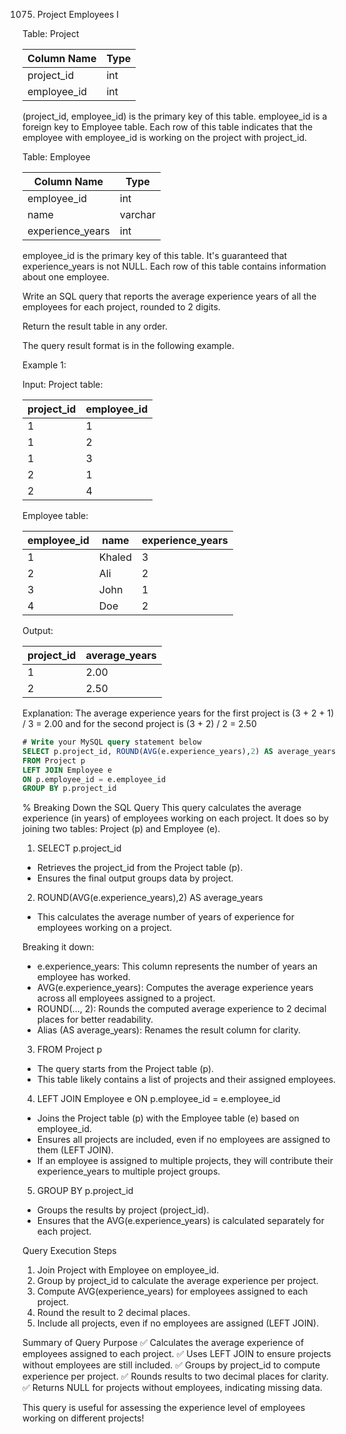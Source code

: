 1075. Project Employees I

Table: Project

| Column Name | Type    |
|-------------|---------|
| project_id  | int     |
| employee_id | int     |

(project_id, employee_id) is the primary key of this table.
employee_id is a foreign key to Employee table.
Each row of this table indicates that the employee with employee_id is working on the project with project_id.
 

Table: Employee

| Column Name      | Type    |
|------------------|---------|
| employee_id      | int     |
| name             | varchar |
| experience_years | int     |

employee_id is the primary key of this table. It's guaranteed that experience_years is not NULL.
Each row of this table contains information about one employee.
 

Write an SQL query that reports the average experience years of all the employees for each project, rounded to 2 digits.

Return the result table in any order.

The query result format is in the following example.

Example 1:

Input: 
Project table:

| project_id  | employee_id |
|-------------|-------------|
| 1           | 1           |
| 1           | 2           |
| 1           | 3           |
| 2           | 1           |
| 2           | 4           |

Employee table:

| employee_id | name   | experience_years |
|-------------|--------|------------------|
| 1           | Khaled | 3                |
| 2           | Ali    | 2                |
| 3           | John   | 1                |
| 4           | Doe    | 2                |

Output: 

| project_id  | average_years |
|-------------|---------------|
| 1           | 2.00          |
| 2           | 2.50          |

Explanation: The average experience years for the first project is (3 + 2 + 1) / 3 = 2.00 and for the second project is (3 + 2) / 2 = 2.50

```sql
# Write your MySQL query statement below
SELECT p.project_id, ROUND(AVG(e.experience_years),2) AS average_years
FROM Project p
LEFT JOIN Employee e
ON p.employee_id = e.employee_id
GROUP BY p.project_id 
```

% Breaking Down the SQL Query
This query calculates the average experience (in years) of employees working on each project. It does so by joining two tables: Project (p) and Employee (e).

1. SELECT p.project_id
- Retrieves the project_id from the Project table (p).
- Ensures the final output groups data by project.

2. ROUND(AVG(e.experience_years),2) AS average_years
- This calculates the average number of years of experience for employees working on a project.

Breaking it down:
- e.experience_years: This column represents the number of years an employee has worked.
- AVG(e.experience_years): Computes the average experience years across all employees assigned to a project.
- ROUND(..., 2): Rounds the computed average experience to 2 decimal places for better readability.
- Alias (AS average_years): Renames the result column for clarity.

3. FROM Project p
- The query starts from the Project table (p).
- This table likely contains a list of projects and their assigned employees.

4. LEFT JOIN Employee e ON p.employee_id = e.employee_id
- Joins the Project table (p) with the Employee table (e) based on employee_id.
- Ensures all projects are included, even if no employees are assigned to them (LEFT JOIN).
- If an employee is assigned to multiple projects, they will contribute their experience_years to multiple project groups.

5. GROUP BY p.project_id
- Groups the results by project (project_id).
- Ensures that the AVG(e.experience_years) is calculated separately for each project.

Query Execution Steps
1. Join Project with Employee on employee_id.
2. Group by project_id to calculate the average experience per project.
3. Compute AVG(experience_years) for employees assigned to each project.
4. Round the result to 2 decimal places.
5. Include all projects, even if no employees are assigned (LEFT JOIN).

Summary of Query Purpose
✅ Calculates the average experience of employees assigned to each project.
✅ Uses LEFT JOIN to ensure projects without employees are still included.
✅ Groups by project_id to compute experience per project.
✅ Rounds results to two decimal places for clarity.
✅ Returns NULL for projects without employees, indicating missing data.

This query is useful for assessing the experience level of employees working on different projects!